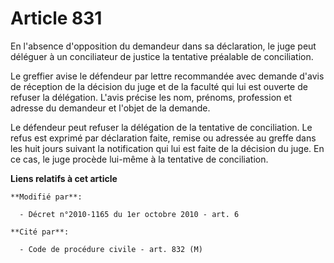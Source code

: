 # Article 831

En l'absence d'opposition du demandeur dans sa déclaration, le juge peut déléguer à un conciliateur de justice la tentative
préalable de conciliation.

Le greffier avise le défendeur par lettre recommandée avec demande d'avis de réception de la décision du juge et de la
faculté qui lui est ouverte de refuser la délégation. L'avis précise les nom, prénoms, profession et adresse du demandeur et
l'objet de la demande.

Le défendeur peut refuser la délégation de la tentative de conciliation. Le refus est exprimé par déclaration faite, remise
ou adressée au greffe dans les huit jours suivant la notification qui lui est faite de la décision du juge. En ce cas, le
juge procède lui-même à la tentative de conciliation.

**Liens relatifs à cet article**

	**Modifié par**:

	  - Décret n°2010-1165 du 1er octobre 2010 - art. 6

	**Cité par**:

	  - Code de procédure civile - art. 832 (M)
